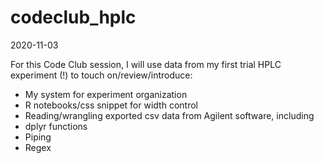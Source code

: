 # codeclub_hplc

2020-11-03

For this Code Club session, I will use data from my first trial HPLC experiment (!) to touch on/review/introduce:

- My system for experiment organization
- R notebooks/css snippet for width control
- Reading/wrangling exported csv data from Agilent software, including
- dplyr functions
- Piping 
- Regex
